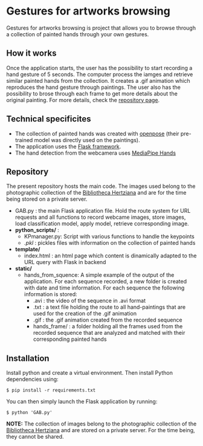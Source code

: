# Gestures for artworks browsing

Gestures for artworks browsing is project that allows you to browse through a collection of painted hands through your own gestures.

## How it works
Once the application starts, the user has the possibility to start recording a hand gesture of 5 seconds. The computer process the iamges and retrieve similar painted hands from the collection. It creates a .gif animation which reproduces the hand gesture through paintings. The user also has the possibility to brose through each frame to get more details about the original painting. For more details, check the [repository page](https://vbernasconi.github.io/GAB_project/#behind-the-scene).

## Technical specificites
- The collection of painted hands was created with [openpose](https://github.com/CMU-Perceptual-Computing-Lab/openpose) (their pre-trained model was directly used on the paintings).
- The application uses the [Flask framework](https://flask.palletsprojects.com/en/2.0.x/).
- The hand detection from the webcamera uses [MediaPipe Hands](https://google.github.io/mediapipe/solutions/hands.html)

## Repository
The present repository hosts the main code. The images used belong to the photographic collection of the [Bibliotheca Hertziana](https://www.biblhertz.it/en/photographic-collection) and are for the time being stored on a private server.
* GAB.py : the main Flask application file. Hold the route system for URL requests and all functions to record webcame images, store images, load classification model, apply model, retrieve corresponding image.
* __python_scripts/__ : 
  * KPmanager.py: Script with various functions to handle the keypoints
  * *.pkl* : pickles files with information on the collection of painted hands
* __template/__
  * index.html : an html page which content is dinamically adapted to the URL query with Flask in backend
* __static/__
  * hands_from_squence: A simple example of the output of the application. For each sequence recorded, a new folder is created with date and time information. For each sequence the following information is stored:
    * .avi : the video of the sequence in .avi format
    * .txt : a text file holding the route to all hand-paintings that are used for the creation of the .gif animation
    * .gif : the .gif animation created from the recorded sequence
    * hands_frame/ : a folder holding all the frames used from the recorded sequence that are analyzed and matched with their corresponding painted hands


## Installation
Install python and create a virtual environment. Then install Python dependencies using:
```
$ pip install -r requirements.txt
```
You can then simply launch the Flask application by running:
```
$ python 'GAB.py'
```
__NOTE:__ The collection of images belong to the photographic collection of the [Bibliotheca Hertziana](https://www.biblhertz.it/en/photographic-collection) and are stored on a private server. For the time being, they cannot be shared.
